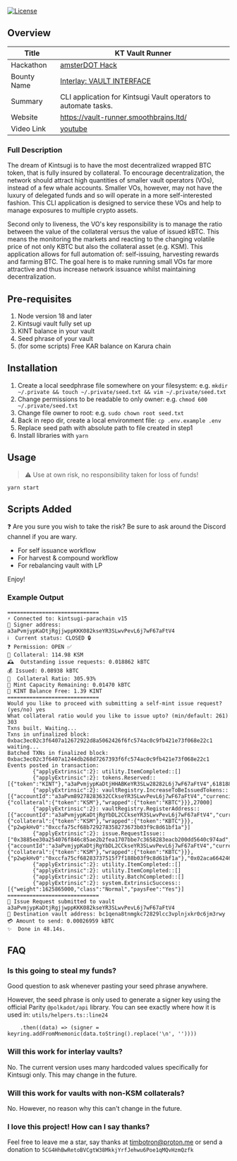 [![License](https://img.shields.io/badge/License-Apache_2.0-blue.svg)](https://opensource.org/licenses/Apache-2.0)

## Overview
|Title| KT Vault Runner|
|------|---------|
|Hackathon|[amsterDOT Hack](https://dorahacks.io/hackathon/22/detail)|
|Bounty Name|[Interlay: VAULT INTERFACE](https://github.com/interlay/bounties/issues/1) |
|Summary| CLI application for Kintsugi Vault operators to automate tasks.|
|Website| https://vault-runner.smoothbrains.ltd/ |
|Video Link| [youtube](https://youtu.be/86Rn3SFJOrs)|

### Full Description
The dream of Kintsugi is to have the most decentralized wrapped BTC token, that is fully insured by collateral. 
To encourage decentralization, the network should attract high quantities of smaller vault operators (VOs), instead of a few whale accounts. 
Smaller VOs, however, may not have the luxury of delegated funds and so will operate in a more self-interested fashion. 
This CLI application is designed to service these VOs and help to manage exposures to multiple crypto assets.

Second only to liveness, the VO's key responsibility is to manage the ratio between the value of the collateral versus the value of issued kBTC. 
This means the monitoring the markets and reacting to the changing volatile price of not only KBTC but also the collateral asset (e.g. KSM).
This application allows for full automation of: self-issuing, harvesting rewards and farming BTC. 
The goal here is to make running small VOs far more attractive and thus increase network issuance whilst maintaining decentralization.


## Pre-requisites
1. Node version 18 and later
2. Kintsugi vault fully set up
3. KINT balance in your vault
4. Seed phrase of your vault
5. (for some scripts) Free KAR balance on Karura chain

## Installation
1. Create a local seedphrase file somewhere on your filesystem: e.g. `mkdir ~/.private && touch ~/.private/seed.txt && vim ~/.private/seed.txt`
2. Change permissions to be readable to only owner: e.g. `chmod 600 ~/.private/seed.txt`
3. Change file owner to root: e.g. `sudo chown root seed.txt`
4. Back in repo dir, create a local environment file: `cp .env.example .env`
5. Replace seed path with absolute path to file created in step1
6. Install libraries with `yarn`

## Usage
> :warning: Use at own risk, no responsibility taken for loss of funds!

```
yarn start
```

## Scripts Added
:question: Are you sure you wish to take the risk? Be sure to ask around the Discord channel if you are wary.

- For self issuance workflow
- For harvest & compound workflow
- For rebalancing vault with LP
<!-- - For targetted premium redeems: *COMING SOON* -->

Enjoy!

### Example Output
```
=============================
⚡️ Connected to: kintsugi-parachain v15
🔑 Signer address: a3aPvmjypKaDtjRgjjwppKKK082kseYR3SLwvPevL6j7wF67aFtV4
ℹ️  Current status: CLOSED 🔒
❓ Permission: OPEN ✅
🐤 Collateral: 114.98 KSM
🕰  Outstanding issue requests: 0.018862 kBTC
💰 Issued: 0.08938 kBTC
🤌  Collateral Ratio: 305.93%
🌱 Mint Capacity Remaining: 0.01470 kBTC
💸 KINT Balance Free: 1.39 KINT
=============================
Would you like to proceed with submitting a self-mint issue request? (yes/no) yes
What collateral ratio would you like to issue upto? (min/default: 261) 303
Txns built. Waiting...
Txns in unfinalized block: 0xbac3ec02c3f6407a12672922d8a5062426f6fc574ac0c9fb421e73f068e22c1 waiting...
Batched TXNs in finalized block: 0xbac3ec02c3f6407a1244db268d7267393f6fc574ac0c9fb421e73f068e22c1
Events posted in transaction:
        {"applyExtrinsic":2}: utility.ItemCompleted::[]
        {"applyExtrinsic":2}: tokens.Reserved::[{"token":"KINT"},"a3aPvmjypKaDtjHHABKeYR3SLw28282L6j7wF67aFtV4",61818848]
        {"applyExtrinsic":2}: vaultRegistry.IncreaseToBeIssuedTokens::[{"accountId":"a3aPvm89278283632CCkseYR3SLwvPevL6j7wF67aFtV4","currencies":{"collateral":{"token":"KSM"},"wrapped":{"token":"KBTC"}}},27000]
        {"applyExtrinsic":2}: vaultRegistry.RegisterAddress::[{"accountId":"a3aPvmjypKaDtjRgYbDL2CCkseYR3SLwvPevL6j7wF67aFtV4","currencies":{"collateral":{"token":"KSM"},"wrapped":{"token":"KBTC"}}},{"p2wpkHv0":"0xccfa75cf68b729278358273673b03f9c8d61bf1a"}]
        {"applyExtrinsic":2}: issue.RequestIssue::["0x3885ee30a254076f846c85ae2b2fea1707bbe7c3658283eacb200dd5640c974ad","a3aPvmjypKaDtjRgYbDL2CCkseYR3SLwvPevL6j7wF67aFtV4",26959,41,61818848,{"accountId":"a3aPvmjypKaDtjRgYbDL2CCkseYR3SLwvPevL6j7wF67aFtV4","currencies":{"collateral":{"token":"KSM"},"wrapped":{"token":"KBTC"}}},{"p2wpkHv0":"0xccfa75cf68283737515f7f188b03f9c8d61bf1a"},"0x02aca66424646b34d160257929382951b4cfcaed45fe19549c11256a15fa58839b"]
        {"applyExtrinsic":2}: utility.ItemCompleted::[]
        {"applyExtrinsic":2}: utility.ItemCompleted::[]
        {"applyExtrinsic":2}: utility.BatchCompleted::[]
        {"applyExtrinsic":2}: system.ExtrinsicSuccess::[{"weight":1625865000,"class":"Normal","paysFee":"Yes"}]
=============================
🔏 Issue Request submitted to vault a3aPvmjypKaDtjRgjjwppKKK082kseYR3SLwvPevL6j7wF67aFtV4
🔏 Destination vault address: bc1qena8tnmgkc72829lcc3vplnjxkr0c6jm3rwy
💳 Amount to send: 0.00026959 kBTC
✨  Done in 48.14s.
```

## FAQ
### Is this going to steal my funds?
Good question to ask whenever pasting your seed phrase anywhere. 

However, the seed phrase is only used to generate a signer key using the official Parity `@polkadot/api` library. 
You can see exactly where how it is used in: `utils/helpers.ts::line24`
```
    .then((data) => (signer = keyring.addFromMnemonic(data.toString().replace('\n', ''))))
```

### Will this work for interlay vaults?
No. The current version uses many hardcoded values specifically for Kintsugi only. This may change in the future.

### Will this work for vaults with non-KSM collaterals?
No. However, no reason why this can't change in the future.

### I love this project! How can I say thanks?
Feel free to leave me a star, say thanks at timbotron@proton.me or send a donation to `5CG4HhBwRetoBVCgtW38MkkjYrfJehwu6Poe1qMQvHzmQzfk`
